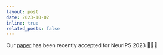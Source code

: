 ```yaml
---
layout: post
date: 2023-10-02
inline: true
related_posts: false
---
```


Our [paper](https://arxiv.org/abs/2306.09844) has been recently accepted for NeurIPS 2023 🎉🎉🎉

